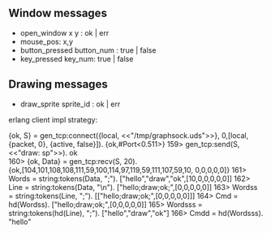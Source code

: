 ## Window messages
* open_window x y : ok | err
* mouse_pos: x,y
* button_pressed button_num : true | false
* key_pressed key_num: true | false

## Drawing messages
* draw_sprite sprite_id : ok | err

erlang client impl strategy:

 {ok, S} = gen_tcp:connect({local, <<"/tmp/graphsock.uds">>}, 0,[local,  {packet, 0}, {active, false}]). {ok,#Port<0.511>}
159> gen_tcp:send(S, <<"draw: sp">>).                                                                        ok    
160> {ok, Data} = gen_tcp:recv(S, 20).                                                                      
{ok,[104,101,108,108,111,59,100,114,97,119,59,111,107,59,10,
     0,0,0,0,0]}
161> Words = string:tokens(Data, ";").
["hello","draw","ok",[10,0,0,0,0,0]]
162> Line = string:tokens(Data, "\n").
["hello;draw;ok;",[0,0,0,0,0]]
163> Wordss = string:tokens(Line, ";").
[["hello;draw;ok;",[0,0,0,0,0]]]
164> Cmd = hd(Wordss).
["hello;draw;ok;",[0,0,0,0,0]]
165> Wordsss = string:tokens(hd(Line), ";").
["hello","draw","ok"]
166> Cmdd = hd(Wordsss).
"hello"

  
